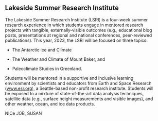 ## Lakeside Summer Research Institute


The Lakeside Summer Research Institute (LSRI) is a four-week summer research experience in which students
engage in mentored research projects with tangible, externally-visible outcomes (e.g., educational blog posts,
presentations at regional and national conferences, peer-reviewed publications). This year, 2023, the LSRI 
will be focused on three topics:

* The Antarctic Ice and Climate

* The Weather and Climate of Mount Baker, and

* Paleoclimate Studies in Greenland.

Students will be mentored in a supportive and inclusive learning environment by scientists and educators from
Earth and Space Research (www.esr.org), a Seattle-based non-profit research institute. Students will be exposed to
a mixture of state-of-the-art data analysis techniques, satellite data (e.g., surface height measurements and visible
images), and other weather, ocean, and ice data products.

NICe JOB, SUSAN
